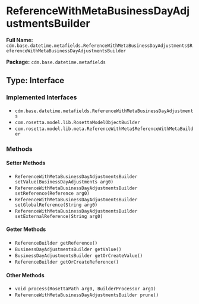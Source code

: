 # ReferenceWithMetaBusinessDayAdjustmentsBuilder

**Full Name:** `cdm.base.datetime.metafields.ReferenceWithMetaBusinessDayAdjustments$ReferenceWithMetaBusinessDayAdjustmentsBuilder`

**Package:** `cdm.base.datetime.metafields`

## Type: Interface

### Implemented Interfaces

- `cdm.base.datetime.metafields.ReferenceWithMetaBusinessDayAdjustments`
- `com.rosetta.model.lib.RosettaModelObjectBuilder`
- `com.rosetta.model.lib.meta.ReferenceWithMeta$ReferenceWithMetaBuilder`

### Methods

#### Setter Methods

- `ReferenceWithMetaBusinessDayAdjustmentsBuilder setValue(BusinessDayAdjustments arg0)`
- `ReferenceWithMetaBusinessDayAdjustmentsBuilder setReference(Reference arg0)`
- `ReferenceWithMetaBusinessDayAdjustmentsBuilder setGlobalReference(String arg0)`
- `ReferenceWithMetaBusinessDayAdjustmentsBuilder setExternalReference(String arg0)`

#### Getter Methods

- `ReferenceBuilder getReference()`
- `BusinessDayAdjustmentsBuilder getValue()`
- `BusinessDayAdjustmentsBuilder getOrCreateValue()`
- `ReferenceBuilder getOrCreateReference()`

#### Other Methods

- `void process(RosettaPath arg0, BuilderProcessor arg1)`
- `ReferenceWithMetaBusinessDayAdjustmentsBuilder prune()`

